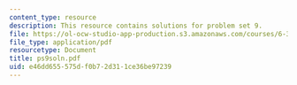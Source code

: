 ```yaml
---
content_type: resource
description: This resource contains solutions for problem set 9.
file: https://ol-ocw-studio-app-production.s3.amazonaws.com/courses/6-341-discrete-time-signal-processing-fall-2005/e46dd655575df0b72d311ce36be97239_ps9soln.pdf
file_type: application/pdf
resourcetype: Document
title: ps9soln.pdf
uid: e46dd655-575d-f0b7-2d31-1ce36be97239
---
```

